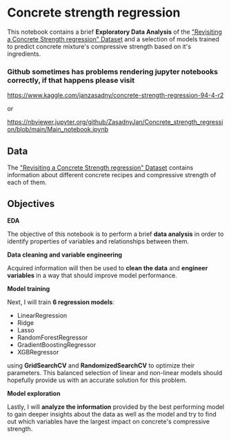 # Concrete strength regression

This notebook contains a brief **Exploratory Data Analysis** of the ["Revisiting a Concrete Strength regression" Dataset](https://www.kaggle.com/maajdl/yeh-concret-data) and a selection of models trained to predict concrete mixture's compressive strength based on it's ingredients. 


### Github sometimes has problems rendering jupyter notebooks correctly, if that happens please visit 
https://www.kaggle.com/janzasadny/concrete-strength-regression-94-4-r2 

or 

https://nbviewer.jupyter.org/github/ZasadnyJan/Concrete_strength_regression/blob/main/Main_notebook.ipynb 

## Data

The ["Revisiting a Concrete Strength regression" Dataset](https://www.kaggle.com/maajdl/yeh-concret-data) contains information about different concrete recipes and compressive strength of each of them. 

## Objectives
**EDA**

The objective of this notebook is to perform a brief **data analysis** in order to identify properties of variables and relationships between them. 


**Data cleaning and variable engineering**

Acquired information will then be used to **clean the data** and **engineer variables** in a way that should improve model performance. 


**Model training**

Next, I will train **6 regression models**: 
- LinearRegression
- Ridge 
- Lasso
- RandomForestRegressor
- GradientBoostingRegressor
- XGBRegressor

using **GridSearchCV** and **RandomizedSearchCV** to optimize their parameters. This balanced selection of linear and non-linear models should hopefully provide us with an accurate solution for this problem.


**Model exploration**

Lastly, I will **analyze the information** provided by the best performing model to gain deeper insights about the data as well as the model and try to find out which variables have the largest impact on concrete's compressive strength.
